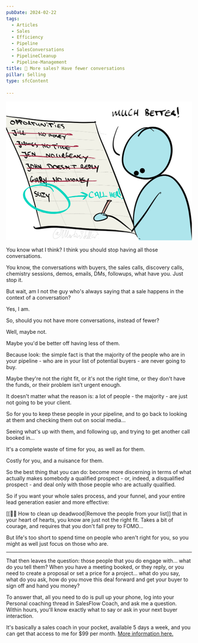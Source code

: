 ```yaml
---
pubDate: 2024-02-22
tags:
  - Articles
  - Sales
  - Efficiency
  - Pipeline
  - SalesConversations
  - PipelineCleanup
  - Pipeline-Management
title: 📄 More sales? Have fewer conversations
pillar: Selling
type: sfcContent

---
```


![](Media/SalesFlowCoach.app_More-sales-stop-having-all-those-conversations_MartinStellar.jpeg)

You know what I think? I think you should stop having all those conversations.

You know, the conversations with buyers, the sales calls, discovery calls, chemistry sessions, demos, emails, DMs, followups, what have you. Just stop it.

But wait, am I not the guy who's always saying that a sale happens in the context of a conversation?

Yes, I am.

So, should you not have more conversations, instead of fewer?

Well, maybe not.

Maybe you'd be better off having less of them.

Because look: the simple fact is that the majority of the people who are in your pipeline - who are in your list of potential buyers - are never going to buy.

Maybe they're not the right fit, or it's not the right time, or they don't have the funds, or their problem isn’t urgent enough.

It doesn't matter what the reason is: a lot of people - the majority - are just not going to be your client.

So for you to keep these people in your pipeline, and to go back to looking at them and checking them out on social media...

Seeing what's up with them, and following up, and trying to get another call booked in...

It's a complete waste of time for you, as well as for them.

Costly for you, and a nuisance for them.

So the best thing that you can do: become more discerning in terms of what actually makes somebody a qualified prospect - or, indeed, a disqualified prospect - and deal only with those people who are actually qualified.

So if you want your whole sales process, and your funnel, and your entire lead generation easier and more effective:

[[👨‍🎓 How to clean up deadwood|Remove the people from your list]] that in your heart of hearts, you know are just not the right fit. Takes a bit of courage, and requires that you don't fall prey to FOMO...

But life's too short to spend time on people who aren't right for you, so you might as well just focus on those who are. 

---
That then leaves the question: those people that you do engage with... what do you tell them? When you have a meeting booked, or they reply, or you need to create a proposal or set a price for a project... what do you say, what do you ask, how do you move this deal forward and get your buyer to sign off and hand you money?  
  
To answer that, all you need to do is pull up your phone, log into your Personal coaching thread in  SalesFlow Coach, and ask me a question. Within hours, you'll know exactly what to say or ask in your next buyer interaction.

It's basically a sales coach in your pocket, available 5 days a week, and you can get that access to me for $99 per month. [More information here.](https://personal.salesflowcoach.app/)